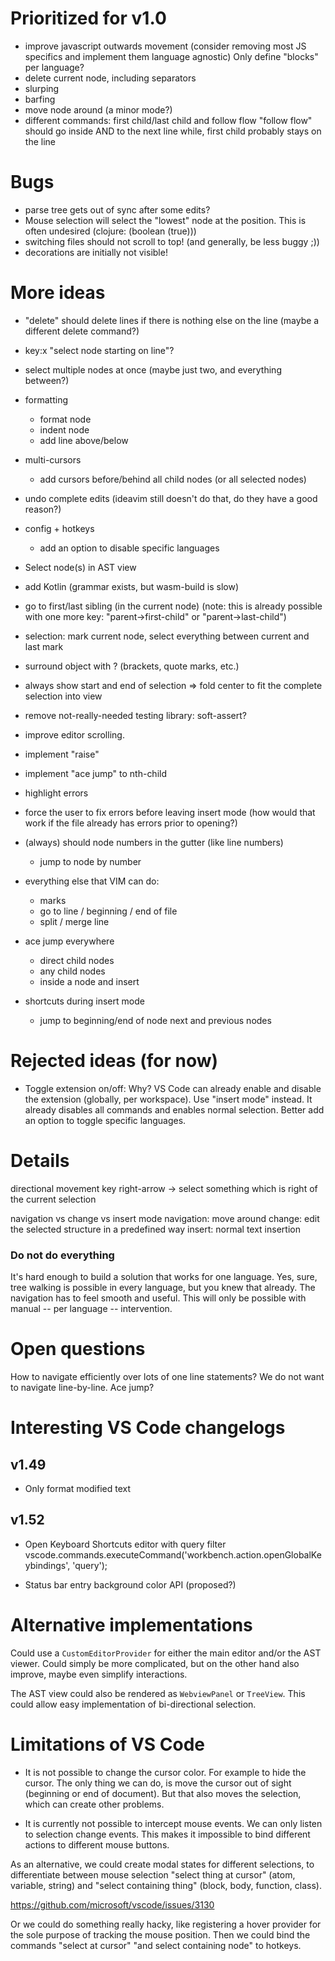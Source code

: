 # Prioritized for v1.0
- improve javascript outwards movement (consider removing most JS specifics and implement them language agnostic)
  Only define "blocks" per language?
- delete current node, including separators
- slurping
- barfing
- move node around (a minor mode?)
- different commands: first child/last child and follow flow
  "follow flow" should go inside AND to the next line while, first child probably stays on the line

# Bugs
- parse tree gets out of sync after some edits?
- Mouse selection will select the "lowest" node at the position. This is often undesired (clojure: (boolean (true)))
- switching files should not scroll to top! (and generally, be less buggy ;))
- decorations are initially not visible!

# More ideas
- "delete" should delete lines if there is nothing else on the line (maybe a different delete command?)
- key:x "select node starting on line"?
- select multiple nodes at once (maybe just two, and everything between?)
- formatting
  - format node
  - indent node
  - add line above/below
- multi-cursors
  - add cursors before/behind all child nodes (or all selected nodes)
- undo complete edits (ideavim still doesn't do that, do they have a good reason?)
- config + hotkeys
  - add an option to disable specific languages
- Select node(s) in AST view
- add Kotlin (grammar exists, but wasm-build is slow)
- go to first/last sibling (in the current node) (note: this is already possible with one more key: "parent->first-child" or "parent->last-child")
- selection: mark current node, select everything between current and last mark
- surround object with ? (brackets, quote marks, etc.)
- always show start and end of selection => fold center to fit the complete selection into view
- remove not-really-needed testing library: soft-assert?
- improve editor scrolling.
- implement "raise"
- implement "ace jump" to nth-child
- highlight errors
- force the user to fix errors before leaving insert mode (how would that work if the file already has errors prior to opening?)

- (always) should node numbers in the gutter (like line numbers)
  - jump to node by number

- everything else that VIM can do:
  - marks
  - go to line / beginning / end of file
  - split / merge line

- ace jump everywhere
  - direct child nodes
  - any child nodes
  - inside a node and insert

- shortcuts during insert mode
  - jump to beginning/end of node next and previous nodes

# Rejected ideas (for now)
- Toggle extension on/off: Why? VS Code can already enable and disable the extension (globally, per workspace).
  Use "insert mode" instead. It already disables all commands and enables normal selection.
  Better add an option to toggle specific languages.

# Details

directional movement
key right-arrow -> select something which is right of the current selection

navigation vs change vs insert mode
navigation: move around
change: edit the selected structure in a predefined way
insert: normal text insertion

### Do not do everything

It's hard enough to build a solution that works for one language. Yes, sure, tree walking is possible in every language, but you knew that already. The navigation has to feel smooth and useful. This will only be possible with manual -- per language -- intervention.

# Open questions

How to navigate efficiently over lots of one line statements? We do not want to navigate line-by-line. Ace jump?

# Interesting VS Code changelogs
## v1.49

- Only format modified text

## v1.52

- Open Keyboard Shortcuts editor with query filter
vscode.commands.executeCommand('workbench.action.openGlobalKeybindings', 'query');

- Status bar entry background color API (proposed?)


# Alternative implementations

Could use a `CustomEditorProvider` for either the main editor and/or the AST viewer. Could simply be more complicated, but on the other hand also improve, maybe even simplify interactions.

The AST view could also be rendered as `WebviewPanel` or `TreeView`. This could allow easy implementation of bi-directional selection.

# Limitations of VS Code

- It is not possible to change the cursor color. For example to hide the cursor. The only thing we can do, is move the cursor out of sight (beginning or end of document). But that also moves the selection, which can create other problems.

- It is currently not possible to intercept mouse events. We can only listen to selection change events.
This makes it impossible to bind different actions to different mouse buttons.

As an alternative, we could create modal states for different selections, to differentiate between mouse selection "select thing at cursor" (atom, variable, string) and "select containing thing" (block, body, function, class).

https://github.com/microsoft/vscode/issues/3130

Or we could do something really hacky, like registering a hover provider for the sole purpose of tracking the mouse position. Then we could bind the commands "select at cursor" "and select containing node" to hotkeys.
